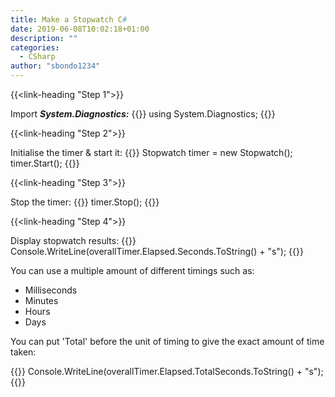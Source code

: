 ```yaml
---
title: Make a Stopwatch C#
date: 2019-06-08T10:02:18+01:00
description: ""
categories:
  - CSharp
author: "sbondo1234"
---
```


{{<link-heading "Step 1">}}

Import ***System.Diagnostics:***
{{<highlight cs>}}
using System.Diagnostics;
{{</highlight>}}

{{<link-heading "Step 2">}}

Initialise the timer & start it:
{{<highlight cs>}}
Stopwatch timer = new Stopwatch();
timer.Start();
{{</highlight>}}

{{<link-heading "Step 3">}}

Stop the timer:
{{<highlight cs>}}
timer.Stop();
{{</highlight>}}

{{<link-heading "Step 4">}}

Display stopwatch results:
{{<highlight cs>}}
Console.WriteLine(overallTimer.Elapsed.Seconds.ToString() + "s");
{{</highlight>}}

You can use a multiple amount of different timings such as:

  - Milliseconds
  - Minutes
  - Hours
  - Days

You can put 'Total' before the unit of timing to give the exact amount of time
taken:

{{<highlight cs>}}
Console.WriteLine(overallTimer.Elapsed.TotalSeconds.ToString() + "s");
{{</highlight>}}
